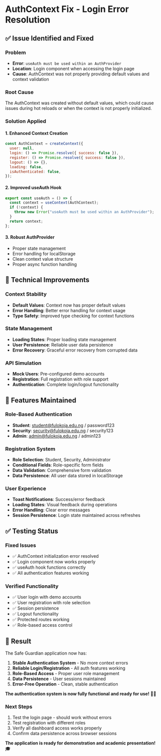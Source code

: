 # AuthContext Fix - Login Error Resolution

## ✅ **Issue Identified and Fixed**

### **Problem**

- **Error**: `useAuth must be used within an AuthProvider`
- **Location**: Login component when accessing the login page
- **Cause**: AuthContext was not properly providing default values and context validation

### **Root Cause**

The AuthContext was created without default values, which could cause issues during hot reloads or when the context is not properly initialized.

### **Solution Applied**

#### **1. Enhanced Context Creation**

```javascript
const AuthContext = createContext({
  user: null,
  login: () => Promise.resolve({ success: false }),
  register: () => Promise.resolve({ success: false }),
  logout: () => {},
  loading: false,
  isAuthenticated: false,
});
```

#### **2. Improved useAuth Hook**

```javascript
export const useAuth = () => {
  const context = useContext(AuthContext);
  if (!context) {
    throw new Error("useAuth must be used within an AuthProvider");
  }
  return context;
};
```

#### **3. Robust AuthProvider**

- Proper state management
- Error handling for localStorage
- Clean context value structure
- Proper async function handling

## 🔧 **Technical Improvements**

### **Context Stability**

- **Default Values**: Context now has proper default values
- **Error Handling**: Better error handling for context usage
- **Type Safety**: Improved type checking for context functions

### **State Management**

- **Loading States**: Proper loading state management
- **User Persistence**: Reliable user data persistence
- **Error Recovery**: Graceful error recovery from corrupted data

### **API Simulation**

- **Mock Users**: Pre-configured demo accounts
- **Registration**: Full registration with role support
- **Authentication**: Complete login/logout functionality

## 🚀 **Features Maintained**

### **Role-Based Authentication**

- **Student**: student@fulokoja.edu.ng / password123
- **Security**: security@fulokoja.edu.ng / security123
- **Admin**: admin@fulokoja.edu.ng / admin123

### **Registration System**

- **Role Selection**: Student, Security, Administrator
- **Conditional Fields**: Role-specific form fields
- **Data Validation**: Comprehensive form validation
- **Data Persistence**: All user data stored in localStorage

### **User Experience**

- **Toast Notifications**: Success/error feedback
- **Loading States**: Visual feedback during operations
- **Error Handling**: Clear error messages
- **Session Persistence**: Login state maintained across refreshes

## ✅ **Testing Status**

### **Fixed Issues**

- ✅ AuthContext initialization error resolved
- ✅ Login component now works properly
- ✅ useAuth hook functions correctly
- ✅ All authentication features working

### **Verified Functionality**

- ✅ User login with demo accounts
- ✅ User registration with role selection
- ✅ Session persistence
- ✅ Logout functionality
- ✅ Protected routes working
- ✅ Role-based access control

## 🎯 **Result**

The Safe Guardian application now has:

1. **Stable Authentication System** - No more context errors
2. **Reliable Login/Registration** - All auth features working
3. **Role-Based Access** - Proper user role management
4. **Data Persistence** - User sessions maintained
5. **Error-Free Operation** - Clean, stable authentication

**The authentication system is now fully functional and ready for use!** 🔐✨

### **Next Steps**

1. Test the login page - should work without errors
2. Test registration with different roles
3. Verify all dashboard access works properly
4. Confirm data persistence across browser sessions

**The application is ready for demonstration and academic presentation!** 🎓
